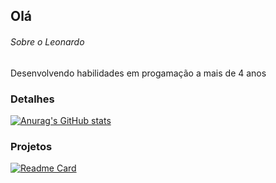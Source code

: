 ## Olá

###### Sobre o Leonardo

  Desenvolvendo habilidades em progamação a mais de 4 anos 

### Detalhes

  [![Anurag's GitHub stats](https://github-readme-stats.vercel.app/api?username=LeonardoPereira003&show_icons=true&theme=dark)](https://github.com/anuraghazra/github-readme-stats)

### Projetos

  [![Readme Card](https://github-readme-stats.vercel.app/api/pin/?username=LeonardoPereira003&repo=pedrogithub2406.github.io&theme=dark)](https://github.com/anuraghazra/github-readme-stats)
